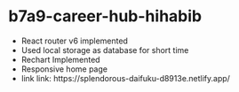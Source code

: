 # b7a9-career-hub-hihabib

<ul>
    <li>React router v6 implemented</li>
    <li>Used local storage as database for short time</li>
    <li>Rechart Implemented</li>
    <li>Responsive home page</li>
    <li>link link: https://splendorous-daifuku-d8913e.netlify.app/</li>
</ul>
